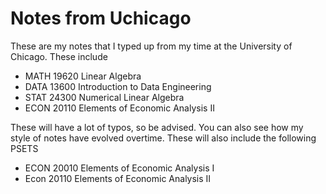 # Notes from Uchicago

These are my notes that I typed up from my time at the University of Chicago. These include 

- MATH 19620 Linear Algebra 
- DATA 13600 Introduction to Data Engineering
- STAT 24300 Numerical Linear Algebra
- ECON 20110 Elements of Economic Analysis II 

These will have a lot of typos, so be advised. You can also see how my style of notes have evolved overtime. These will also include the following PSETS

- ECON 20010 Elements of Economic Analysis I 
- Econ 20110 Elements of Economic Analysis II
